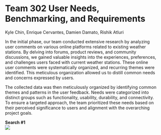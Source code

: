 # Team 302 User Needs, Benchmarking, and Requirements 
Kyle Chin, Enrique Cervantes, Damien Damato, Rishik Atluri

 In the initial phase, our team conducted extensive research by analyzing user comments on various online platforms related to existing weather stations. By delving into forums, product reviews, and community discussions, we gained valuable insights into the experiences, preferences, and challenges users faced with current weather stations. These online user comments were systematically organized, and recurring themes were identified. This meticulous organization allowed us to distill common needs and concerns expressed by users.

The collected data was then meticulously organized by identifying common themes and patterns in the user feedback. Needs were categorized into distinct groups such as functionality, usability, durability, and connectivity. To ensure a targeted approach, the team prioritized these needs based on their perceived significance to users and alignment with the overarching project goals.

**Search #1**            
![](https://m.media-amazon.com/images/I/71YSr2-2NeL._AC_SL1500_.jpg)

